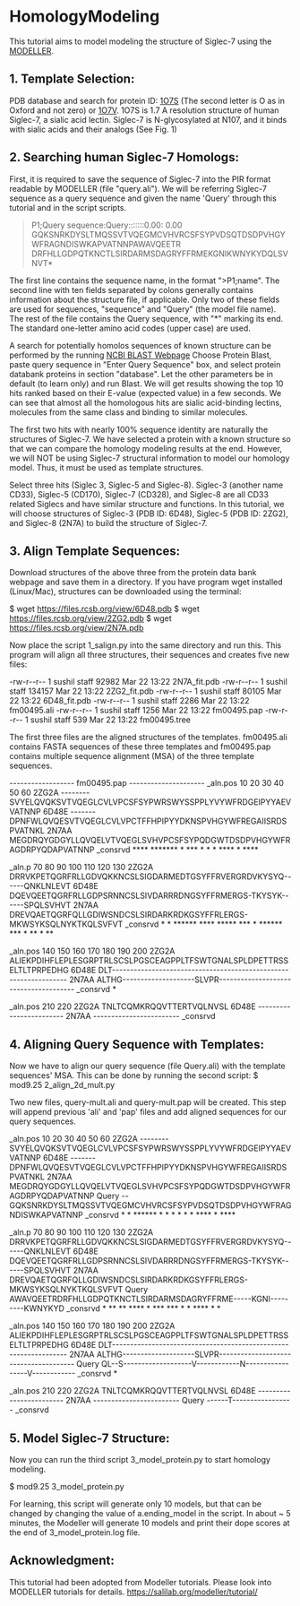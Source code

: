 # HomologyModeling
This tutorial aims to model modeling the structure of Siglec-7 using the [MODELLER](https://salilab.org/modeller). 

## 1. Template Selection: 
PDB database and search for protein ID: [1O7S](https://www.rcsb.org/structure/1O7S) (The second letter is O as in Oxford and not zero) or [1O7V](https://www.rcsb.org/structure/1O7V). 1O7S is 1.7 A resolution structure of human Siglec-7, a sialic acid lectin. Siglec-7 is N-glycosylated at N107, and it binds with sialic acids and their analogs (See Fig. 1)

## 2. Searching human Siglec-7 Homologs: 
First, it is required to save the sequence of Siglec-7  into the PIR format readable by MODELLER (file "query.ali"). We will be referring Siglec-7 sequence as a query sequence and given the name 'Query' through this tutorial and in the script scripts.

>P1;Query
sequence:Query:::::::0.00: 0.00
GQKSNRKDYSLTMQSSVTVQEGMCVHVRCSFSYPVDSQTDSDPVHGYWFRAGNDISWKAPVATNNPAWAVQEETR
DRFHLLGDPQTKNCTLSIRDARMSDAGRYFFRMEKGNIKWNYKYDQLSVNVT*

The first line contains the sequence name, in the format ">P1;name". The second line with ten fields separated by colons generally contains information about the structure file, if applicable. Only two of these fields are used for sequences, "sequence" and "Query" (the model file name). The rest of the file contains the Query sequence, with "*" marking its end. The standard one-letter amino acid codes (upper case) are used.

A search for potentially homolos sequences of known structure can be performed by the running [NCBI BLAST Webpage](https://blast.ncbi.nlm.nih.gov/Blast.cgi)
Choose Protein Blast, paste query sequence in "Enter Query Sequence" box, and select protein databank proteins in section "database". Let the other parameters be in default (to learn only) and run Blast. We will get results showing the top 10 hits ranked based on their E-value (expected value) in a few seconds. We can see that almost all the homologous hits are sialic acid-binding lectins, molecules from the same class and binding to similar molecules.

The first two hits with nearly 100% sequence identity are naturally the structures of Siglec-7. We have selected a protein with a known structure so that we can compare the homology modeling results at the end. However, we will NOT be using Siglec-7 structural information to model our homology model. Thus, it must be used as template structures. 

Select three hits (Siglec 3, Siglec-5 and Siglec-8). Siglec-3 (another name CD33), Siglec-5 (CD170), Siglec-7 (CD328), and Siglec-8 are all CD33 related Siglecs and have similar structure and functions. In this tutorial, we will choose structures of Siglec-3 (PDB ID: 6D48), Siglec-5 (PDB ID: 2ZG2), and Siglec-8 (2N7A) to build the structure of Siglec-7.


## 3. Align Template Sequences:
Download structures of the above three from the protein data bank webpage and save them in a directory. If you have program wget installed (Linux/Mac), structures can be downloaded using the terminal:

$ wget https://files.rcsb.org/view/6D48.pdb
$ wget https://files.rcsb.org/view/2ZG2.pdb
$ wget https://files.rcsb.org/view/2N7A.pdb


Now place the script 1_salign.py into the same directory and run this. This program will align all three structures, their sequences and creates five new files:

-rw-r--r--  1 sushil  staff   92982 Mar 22 13:22 2N7A_fit.pdb
-rw-r--r--  1 sushil  staff  134157 Mar 22 13:22 2ZG2_fit.pdb
-rw-r--r--  1 sushil  staff   80105 Mar 22 13:22 6D48_fit.pdb
-rw-r--r--  1 sushil  staff    2286 Mar 22 13:22 fm00495.ali
-rw-r--r--  1 sushil  staff    1256 Mar 22 13:22 fm00495.pap
-rw-r--r--  1 sushil  staff     539 Mar 22 13:22 fm00495.tree

The first three files are the aligned structures of the templates. fm00495.ali contains FASTA sequences of these three templates and fm00495.pap contains multiple sequence alignment (MSA) of the three template sequences.

------------------ fm00495.pap ---------------------
 _aln.pos         10        20        30        40        50        60
2ZG2A     --------SVYELQVQKSVTVQEGLCVLVPCSFSYPWRSWYSSPPLYVYWFRDGEIPYYAEVVATNNP 
6D48E     -------DPNFWLQVQESVTVQEGLCVLVPCTFFHPIPYYDKNSPVHGYWFREGAIISRDSPVATNKL 
2N7AA     MEGDRQYGDGYLLQVQELVTVQEGLSVHVPCSFSYPQDGWTDSDPVHGYWFRAGDRPYQDAPVATNNP 
 _consrvd             ****  ******* * *** *  *        *   **** *        ****

 _aln.p   70        80        90       100       110       120       130
2ZG2A     DRRVKPETQGRFRLLGDVQKKNCSLSIGDARMEDTGSYFFRVERGRDVKYSYQ------QNKLNLEVT 
6D48E     DQEVQEETQGRFRLLGDPSRNNCSLSIVDARRRDNGSYFFRMERGS-TKYSYK------SPQLSVHVT 
2N7AA     DREVQAETQGRFQLLGDIWSNDCSLSIRDARKRDKGSYFFRLERGS-MKWSYKSQLNYKTKQLSVFVT 
 _consrvd *  *  ****** ****     ***** ***  * ****** ***   * **          *   **

 _aln.pos  140       150       160       170       180       190       200
2ZG2A     ALIEKPDIHFLEPLESGRPTRLSCSLPGSCEAGPPLTFSWTGNALSPLDPETTRSSELTLTPRPEDHG 
6D48E     DLT----------------------------------------------------------------- 
2N7AA     ALTHG--------------------SLVPR-------------------------------------- 
 _consrvd  *

 _aln.pos    210       220
2ZG2A     TNLTCQMKRQQVTTERTVQLNVSL 
6D48E     ------------------------ 
2N7AA     ------------------------ 
 _consrvd


## 4. Aligning Query Sequence with Templates:
Now we have to align our query sequence (file Query.ali) with the template sequences' MSA. This can be done by running the second script:
$ mod9.25 2_align_2d_mult.py 

Two new files, query-mult.ali and query-mult.pap will be created. This step will append previous 'ali' and 'pap' files and add aligned sequences for our query sequences. 

 _aln.pos         10        20        30        40        50        60
2ZG2A     --------SVYELQVQKSVTVQEGLCVLVPCSFSYPWRSWYSSPPLYVYWFRDGEIPYYAEVVATNNP 
6D48E     -------DPNFWLQVQESVTVQEGLCVLVPCTFFHPIPYYDKNSPVHGYWFREGAIISRDSPVATNKL 
2N7AA     MEGDRQYGDGYLLQVQELVTVQEGLSVHVPCSFSYPQDGWTDSDPVHGYWFRAGDRPYQDAPVATNNP 
Query     --GQKSNRKDYSLTMQSSVTVQEGMCVHVRCSFSYPVDSQTDSDPVHGYWFRAGNDISWKAPVATNNP 
 _consrvd             *  *  ******  * * * *  *        *   **** *        ****

 _aln.p   70        80        90       100       110       120       130
2ZG2A     DRRVKPETQGRFRLLGDVQKKNCSLSIGDARMEDTGSYFFRVERGRDVKYSYQ------QNKLNLEVT 
6D48E     DQEVQEETQGRFRLLGDPSRNNCSLSIVDARRRDNGSYFFRMERGS-TKYSYK------SPQLSVHVT 
2N7AA     DREVQAETQGRFQLLGDIWSNDCSLSIRDARKRDKGSYFFRLERGS-MKWSYKSQLNYKTKQLSVFVT 
Query     AWAVQEETRDRFHLLGDPQTKNCTLSIRDARMSDAGRYFFRME-----KGNI---------KWNYKYD 
 _consrvd    *  **  ** ****     * *** ***  * * **** *     *

 _aln.pos  140       150       160       170       180       190       200
2ZG2A     ALIEKPDIHFLEPLESGRPTRLSCSLPGSCEAGPPLTFSWTGNALSPLDPETTRSSELTLTPRPEDHG 
6D48E     DLT----------------------------------------------------------------- 
2N7AA     ALTHG--------------------SLVPR-------------------------------------- 
Query     QL--S-------------------V------------N-----------------V------------ 
 _consrvd  *

 _aln.pos    210       220
2ZG2A     TNLTCQMKRQQVTTERTVQLNVSL 
6D48E     ------------------------ 
2N7AA     ------------------------ 
Query     ------T----------------- 
 _consrvd


## 5. Model Siglec-7 Structure:
Now you can run the third script 3_model_protein.py to start homology modeling. 

$ mod9.25 3_model_protein.py

For learning, this script will generate only 10 models, but that can be changed by changing the value of a.ending_model in the script. In about ~ 5 minutes, the Modeller will generate 10 models and print their dope scores at the end of 3_model_protein.log file. 




## Acknowledgment:
This tutorial had been adopted from Modeller tutorials. Please look into MODELLER tutorials for details. https://salilab.org/modeller/tutorial/ 


